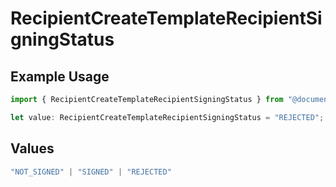 # RecipientCreateTemplateRecipientSigningStatus

## Example Usage

```typescript
import { RecipientCreateTemplateRecipientSigningStatus } from "@documenso/sdk-typescript/models/operations";

let value: RecipientCreateTemplateRecipientSigningStatus = "REJECTED";
```

## Values

```typescript
"NOT_SIGNED" | "SIGNED" | "REJECTED"
```